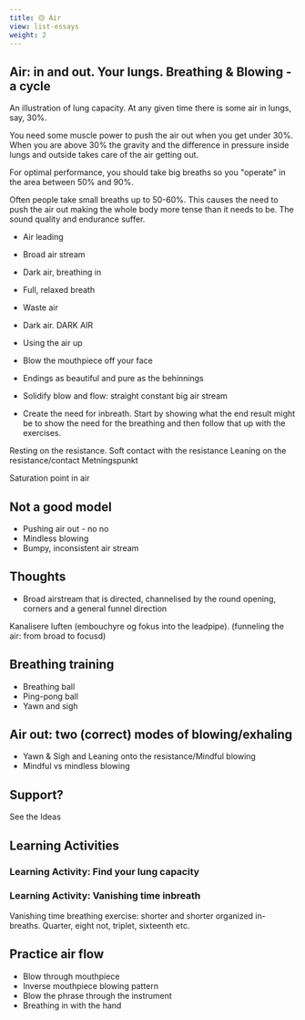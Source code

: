 ```yaml
---
title: 🟡 Air
view: list-essays
weight: 2
---
```



## Air: in and out. Your lungs. Breathing & Blowing - a cycle

An illustration of lung capacity. At any given time there is some air in lungs, say, 30%.

You need some muscle power to push the air out when you get under 30%. When you are above 30% the gravity and the difference in pressure inside lungs and outside takes care of the air getting out.

For optimal performance, you should take big breaths so you "operate" in the area between 50% and 90%.

Often people take small breaths up to 50-60%. This causes the need to push the air out making the whole body more tense than it needs to be. The sound quality and endurance suffer.




- Air leading
- Broad air stream
- Dark air, breathing in
- Full, relaxed breath

- Waste air
- Dark air. DARK AIR
- Using the air up
- Blow the mouthpiece off your face
- Endings as beautiful and pure as the behinnings
- Solidify blow and flow: straight constant big air stream
- Create the need for inbreath. Start by showing what the end result might be to show the need for the breathing and then follow that up with the exercises.





Resting on the resistance. Soft contact with the resistance
Leaning on the resistance/contact
Metningspunkt

Saturation point in air

## Not a good model
- Pushing air out - no no
- Mindless blowing
- Bumpy, inconsistent air stream


## Thoughts

- Broad airstream that is directed, channelised by the round opening, corners and a general funnel direction

Kanalisere luften (embouchyre og fokus into the leadpipe). (funneling the air: from broad to focusd)

## Breathing training

- Breathing ball
- Ping-pong ball
- Yawn and sigh


## Air out: two (correct) modes of blowing/exhaling

- Yawn & Sigh and Leaning onto the resistance/Mindful blowing
- Mindful vs mindless blowing

## Support?

See the Ideas

## Learning Activities
### Learning Activity: Find your lung capacity


### Learning Activity: Vanishing time inbreath
Vanishing time breathing exercise: shorter and shorter organized in-breaths. Quarter, eight not, triplet, sixteenth etc.


## Practice air flow

- Blow through mouthpiece
- Inverse mouthpiece blowing pattern
- Blow the phrase through the instrument
- Breathing in with the hand

